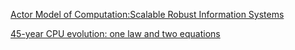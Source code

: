 
[Actor Model of Computation:Scalable Robust Information Systems](https://arxiv.org/ftp/arxiv/papers/1008/1008.1459.pdf)


[45-year CPU evolution: one law and two equations](https://arxiv.org/ftp/arxiv/papers/1803/1803.00254.pdf)
